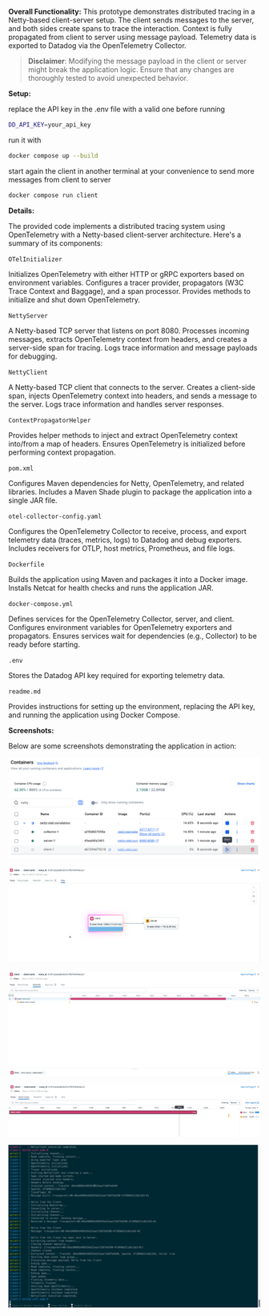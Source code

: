 **Overall Functionality:**
This prototype demonstrates distributed tracing in a Netty-based client-server setup. The client sends messages to the server, and both sides create spans to trace the interaction. Context is fully propagated from client to server using message payload. Telemetry data is exported to Datadog via the OpenTelemetry Collector.

> **Disclaimer**: Modifying the message payload in the client or server might break the application logic. Ensure that any changes are thoroughly tested to avoid unexpected behavior.

**Setup:**

replace the API key in the .env file with a valid one before running

```bash
DD_API_KEY=your_api_key
```

run it with 

```bash
docker compose up --build
```


start again the client in another terminal at your convenience to send more messages from client to server 

```bash
docker compose run client
```

**Details:**

The provided code implements a distributed tracing system using OpenTelemetry with a Netty-based client-server architecture. Here's a summary of its components:

`OTelInitializer`

Initializes OpenTelemetry with either HTTP or gRPC exporters based on environment variables.
Configures a tracer provider, propagators (W3C Trace Context and Baggage), and a span processor.
Provides methods to initialize and shut down OpenTelemetry.

`NettyServer`

A Netty-based TCP server that listens on port 8080.
Processes incoming messages, extracts OpenTelemetry context from headers, and creates a server-side span for tracing.
Logs trace information and message payloads for debugging.

`NettyClient`

A Netty-based TCP client that connects to the server.
Creates a client-side span, injects OpenTelemetry context into headers, and sends a message to the server.
Logs trace information and handles server responses.

`ContextPropagatorHelper`

Provides helper methods to inject and extract OpenTelemetry context into/from a map of headers.
Ensures OpenTelemetry is initialized before performing context propagation.

`pom.xml`

Configures Maven dependencies for Netty, OpenTelemetry, and related libraries.
Includes a Maven Shade plugin to package the application into a single JAR file.

`otel-collector-config.yaml`

Configures the OpenTelemetry Collector to receive, process, and export telemetry data (traces, metrics, logs) to Datadog and debug exporters.
Includes receivers for OTLP, host metrics, Prometheus, and file logs.

`Dockerfile`

Builds the application using Maven and packages it into a Docker image.
Installs Netcat for health checks and runs the application JAR.

`docker-compose.yml`

Defines services for the OpenTelemetry Collector, server, and client.
Configures environment variables for OpenTelemetry exporters and propagators.
Ensures services wait for dependencies (e.g., Collector) to be ready before starting.

`.env`

Stores the Datadog API key required for exporting telemetry data.

`readme.md`

Provides instructions for setting up the environment, replacing the API key, and running the application using Docker Compose.

**Screenshots:**

Below are some screenshots demonstrating the application in action:

   ![image1](img/2025-05-16_14-08-28.png)

   ![image2](img/2025-05-16_14-08-55.png)

   ![image3](img/2025-05-16_14-09-07.png)

   ![image4](img/2025-05-16_14-09-21.png)

   ![image5](img/2025-05-16_14-09-38.png)